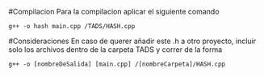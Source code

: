 #Compilacion
Para la compilacion aplicar el siguiente comando

```
g++ -o hash main.cpp /TADS/HASH.cpp
```

#Consideraciones
En caso de querer añadir este .h a otro proyecto, incluir solo los archivos dentro de la carpeta TADS y correr de la forma
```
g++ -o [nombreDeSalida] [main.cpp] /[nombreCarpeta]/HASH.cpp
```